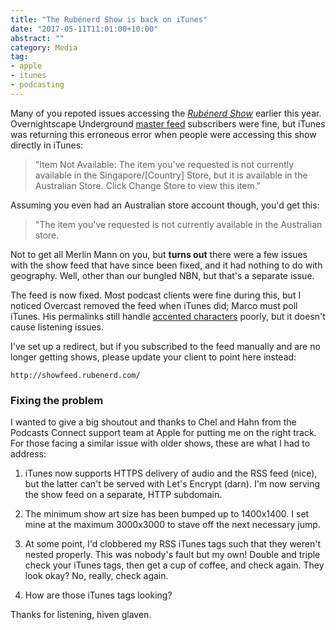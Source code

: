 ```yaml
---
title: "The Rubénerd Show is back on iTunes"
date: "2017-05-11T11:01:00+10:00"
abstract: ""
category: Media
tag:
- apple
- itunes
- podcasting
---
```

Many of you repoted issues accessing the *[Rubénerd Show]* earlier this year. Overnightscape Underground [master feed] subscribers were fine, but iTunes was returning this erroneous error when people were accessing this show directly in iTunes:

> "Item Not Available: The item you've requested is not currently
> available in the Singapore/[Country] Store, but it is available
> in the Australian Store. Click Change Store to view this item."

Assuming you even had an Australian store account though, you'd get this:

> "The item you've requested is not currently available in the Australian store.

Not to get all Merlin Mann on you, but **turns out** there were a few issues with the show feed that have since been fixed, and it had nothing to do with geography. Well, other than our bungled NBN, but that's a separate issue.

The feed is now fixed. Most podcast clients were fine during this, but I noticed Overcast removed the feed when iTunes did; Marco must poll iTunes. His permalinks still handle [accented characters] poorly, but it doesn't cause listening issues.

I've set up a redirect, but if you subscribed to the feed manually and are no longer getting shows, please update your client to point here instead:

    http://showfeed.rubenerd.com/

### Fixing the problem

I wanted to give a big shoutout and thanks to Chel and Hahn from the Podcasts Connect support team at Apple for putting me on the right track. For those facing a similar issue with older shows, these are what I had to address:

1. iTunes now supports HTTPS delivery of audio and the RSS feed (nice), but the latter can't be served with Let's Encrypt (darn). I'm now serving the show feed on a separate, HTTP subdomain.

2. The minimum show art size has been bumped up to 1400x1400. I set mine at the maximum 3000x3000 to stave off the next necessary jump.

3. At some point, I'd clobbered my RSS iTunes tags such that they weren't nested properly. This was nobody's fault but my own! Double and triple check your iTunes tags, then get a cup of coffee, and check again. They look okay? No, really, check again.

4. How are those iTunes tags looking?

Thanks for listening, hiven glaven.

[Rubénerd Show]: https://rubenerd.com/show/
[master feed]: http://onsug.com/feed/
[accented characters]: https://overcast.fm/itunes1003680071/rub-nerd-show

